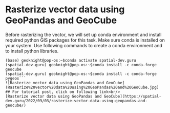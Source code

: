 # Rasterize vector data using GeoPandas and GeoCube
Before rasterizing the vector, we will set up conda environment and install required python GIS packages for this task. Make sure conda is installed on your system. Use following commands to create a conda environment and to install python libraries.
```(base) geoknight@pop-os:~$conda create -n spatial-dev.guru python=3.10
(base) geoknight@pop-os:~$conda activate spatial-dev.guru
(spatial-dev.guru) geoknight@pop-os:~$conda install -c conda-forge geocube
(spatial-dev.guru) geoknight@pop-os:~$conda install -c conda-forge pygeos```
![Rasterize vector data using GeoPandas and GeoCube](Rasterize%20vector%20data%20using%20GeoPandas%20and%20GeoCube.jpg)
## For tutorial post, click on following link<br/>
[Rasterize vector data using GeoPandas and GeoCube](https://spatial-dev.guru/2022/09/03/rasterize-vector-data-using-geopandas-and-geocube/)
